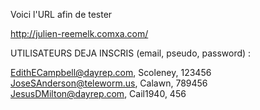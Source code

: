 Voici l'URL afin de tester 

http://julien-reemelk.comxa.com/


UTILISATEURS DEJA INSCRIS (email, pseudo, password) :

EdithECampbell@dayrep.com, Scoleney, 123456
JoseSAnderson@teleworm.us, Calawn, 789456
JesusDMilton@dayrep.com, Cail1940, 456


